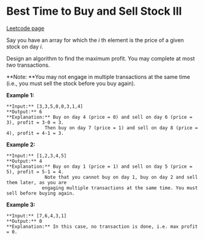 # Best Time to Buy and Sell Stock III
[Leetcode page](https://leetcode.com/problems/best-time-to-buy-and-sell-stock-iii/description)

Say you have an array for which the _i_ th element is the price of a given
stock on day _i_.

Design an algorithm to find the maximum profit. You may complete at most _two_
transactions.

**Note:  **You may not engage in multiple transactions at the same time (i.e.,
you must sell the stock before you buy again).

**Example 1:**

    
    
    **Input:** [3,3,5,0,0,3,1,4]
    **Output:** 6
    **Explanation:** Buy on day 4 (price = 0) and sell on day 6 (price = 3), profit = 3-0 = 3.
                  Then buy on day 7 (price = 1) and sell on day 8 (price = 4), profit = 4-1 = 3.

**Example 2:**

    
    
    **Input:** [1,2,3,4,5]
    **Output:** 4
    **Explanation:** Buy on day 1 (price = 1) and sell on day 5 (price = 5), profit = 5-1 = 4.
                  Note that you cannot buy on day 1, buy on day 2 and sell them later, as you are
                 engaging multiple transactions at the same time. You must sell before buying again.
    

**Example 3:**

    
    
    **Input:** [7,6,4,3,1]
    **Output:** 0
    **Explanation:** In this case, no transaction is done, i.e. max profit = 0.

